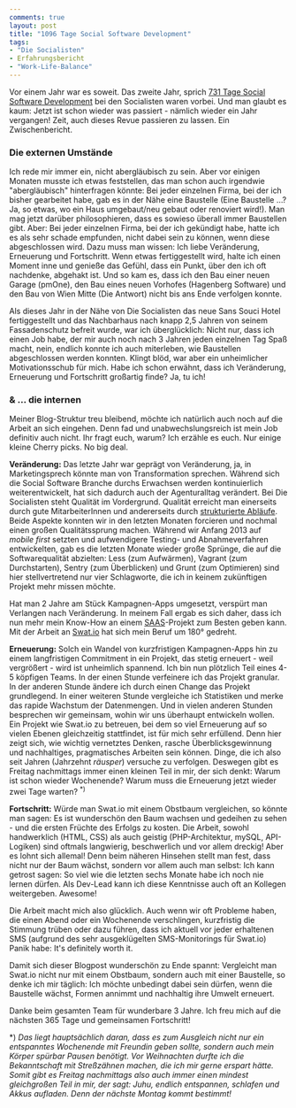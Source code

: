 ```yaml
---
comments: true
layout: post
title: "1096 Tage Social Software Development"
tags:
- "Die Socialisten"
- Erfahrungsbericht
- "Work-Life-Balance"
---
```

Vor einem Jahr war es soweit. Das zweite Jahr, sprich [731 Tage Social Software Development](http://johannes.nagl.name/2013/731-tage-social-software-development/) bei den Socialisten waren vorbei. Und man glaubt es kaum: Jetzt ist schon wieder was passiert - nämlich wieder ein Jahr vergangen! Zeit, auch dieses Revue passieren zu lassen. Ein Zwischenbericht.

### Die externen Umstände ###

Ich rede mir immer ein, nicht abergläubisch zu sein. Aber vor einigen Monaten musste ich etwas feststellen, das man schon auch irgendwie "abergläubisch" hinterfragen könnte: Bei jeder einzelnen Firma, bei der ich bisher gearbeitet habe, gab es in der Nähe eine Baustelle (Eine Baustelle …? Ja, so etwas, wo ein Haus umgebaut/neu gebaut oder renoviert wird!). Man mag jetzt darüber philosophieren, dass es sowieso überall immer Baustellen gibt. Aber: Bei jeder einzelnen Firma, bei der ich gekündigt habe, hatte ich es als sehr schade empfunden, nicht dabei sein zu können, wenn diese abgeschlossen wird. Dazu muss man wissen: Ich liebe Veränderung, Erneuerung und Fortschritt. Wenn etwas fertiggestellt wird, halte ich einen Moment inne und genieße das Gefühl, dass ein Punkt, über den ich oft nachdenke, abgehakt ist. Und so kam es, dass ich den Bau einer neuen Garage (pmOne), den Bau eines neuen Vorhofes (Hagenberg Software) und den Bau von Wien Mitte (Die Antwort) nicht bis ans Ende verfolgen konnte.

Als dieses Jahr in der Nähe von Die Socialisten das neue Sans Souci Hotel fertiggestellt und das Nachbarhaus nach knapp 2,5 Jahren von seinem Fassadenschutz befreit wurde, war ich überglücklich: Nicht nur, dass ich einen Job habe, der mir auch noch nach 3 Jahren jeden einzelnen Tag Spaß macht, nein, endlich konnte ich auch miterleben, wie Baustellen abgeschlossen werden konnten. Klingt blöd, war aber ein unheimlicher Motivationsschub für mich. Habe ich schon erwähnt, dass ich Veränderung, Erneuerung und Fortschritt großartig finde? Ja, tu ich!

### & … die internen ####

Meiner Blog-Struktur treu bleibend, möchte ich natürlich auch noch auf die Arbeit an sich eingehen. Denn fad und unabwechslungsreich ist mein Job definitiv auch nicht. Ihr fragt euch, warum? Ich erzähle es euch. Nur einige kleine Cherry picks. No big deal.

**Veränderung:** Das letzte Jahr war geprägt von Veränderung, ja, in Marketingsprech könnte man von Transformation sprechen. Während sich die Social Software Branche durchs Erwachsen werden kontinuierlich weiterentwickelt, hat sich dadurch auch der Agenturalltag verändert. Bei Die Socialisten steht Qualität im Vordergrund. Qualität erreicht man einerseits durch gute MitarbeiterInnen und andererseits durch [strukturierte Abläufe](http://klaus-breyer.de/workflow/was-gute-prozesse-von-schlechten-prozessen-unterscheidet/329). Beide Aspekte konnten wir in den letzten Monaten forcieren und nochmal einen großen Qualitätssprung machen. Während wir Anfang 2013 auf *mobile first* setzten und aufwendigere Testing- und Abnahmeverfahren entwickelten, gab es die letzten Monate wieder große Sprünge, die auf die Softwarequalität abzielten: Less (zum Aufwärmen), Vagrant (zum Durchstarten), Sentry (zum Überblicken) und Grunt (zum Optimieren) sind hier stellvertretend nur vier Schlagworte, die ich in keinem zukünftigen Projekt mehr missen möchte.

Hat man 2 Jahre am Stück Kampagnen-Apps umgesetzt, verspürt man Verlangen nach Veränderung. In meinem Fall ergab es sich daher, dass ich nun mehr mein Know-How an einem [SAAS](http://en.wikipedia.org/wiki/Software_as_a_service)-Projekt zum Besten geben kann. Mit der Arbeit an [Swat.io](https://www.swat.io) hat sich mein Beruf um 180° gedreht. 

**Erneuerung:** Solch ein Wandel von kurzfristigen Kampagnen-Apps hin zu einem langfristigen Commitment in ein Projekt, das stetig erneuert - weil vergrößert - wird ist unheimlich spannend. Ich bin nun plötzlich Teil eines 4-5 köpfigen Teams. In der einen Stunde verfeinere ich das Projekt granular. In der anderen Stunde ändere ich durch einen Change das Projekt grundlegend. In einer weiteren Stunde vergleiche ich Statistiken und merke das rapide Wachstum der Datenmengen. Und in vielen anderen Stunden besprechen wir gemeinsam, wohin wir uns überhaupt entwickeln wollen. Ein Projekt wie Swat.io zu betreuen, bei dem so viel Erneuerung auf so vielen Ebenen gleichzeitig stattfindet, ist für mich sehr erfüllend. Denn hier zeigt sich, wie wichtig vernetztes Denken, rasche Überblicksgewinnung und nachhaltiges, pragmatisches Arbeiten sein können. Dinge, die ich also seit Jahren (Jahrzehnt *räusper*) versuche zu verfolgen. Deswegen gibt es Freitag nachmittags immer einen kleinen Teil in mir, der sich denkt: Warum ist schon wieder Wochenende? Warum muss die Erneuerung jetzt wieder zwei Tage warten? <sup>*)</sup>

**Fortschritt:** Würde man Swat.io mit einem Obstbaum vergleichen, so könnte man sagen: Es ist wunderschön den Baum wachsen und gedeihen zu sehen - und die ersten Früchte des Erfolgs zu kosten. Die Arbeit, sowohl handwerklich (HTML, CSS) als auch geistig (PHP-Architektur, mySQL, API-Logiken) sind oftmals langwierig, beschwerlich und vor allem dreckig! Aber es lohnt sich allemal! Denn beim näheren Hinsehen stellt man fest, dass nicht nur der Baum wächst, sondern vor allem auch man selbst: Ich kann getrost sagen: So viel wie die letzten sechs Monate habe ich noch nie lernen dürfen. Als Dev-Lead kann ich diese Kenntnisse auch oft an Kollegen weitergeben. Awesome!

Die Arbeit macht mich also glücklich. Auch wenn wir oft Probleme haben, die einen Abend oder ein Wochenende verschlingen, kurzfristig die Stimmung trüben oder dazu führen, dass ich aktuell vor jeder erhaltenen SMS (aufgrund des sehr ausgeklügelten SMS-Monitorings für Swat.io) Panik habe: It's definitely worth it.

Damit sich dieser Blogpost wunderschön zu Ende spannt: Vergleicht man Swat.io nicht nur mit einem Obstbaum, sondern auch mit einer Baustelle, so denke ich mir täglich: Ich möchte unbedingt dabei sein dürfen, wenn die Baustelle wächst, Formen annimmt und nachhaltig ihre Umwelt erneuert. 

Danke beim gesamten Team für wunderbare 3 Jahre. Ich freu mich auf die nächsten 365 Tage und gemeinsamen Fortschritt!

\*) *Das liegt hauptsächlich daran, dass es zum Ausgleich nicht nur ein entspanntes Wochenende mit Freundin geben sollte, sondern auch mein Körper spürbar Pausen benötigt. Vor Weihnachten durfte ich die Bekanntschaft mit Streßzähnen machen, die ich mir gerne erspart hätte. Somit gibt es Freitag nachmittags also auch immer einen mindest gleichgroßen Teil in mir, der sagt: Juhu, endlich entspannen, schlafen und Akkus aufladen. Denn der nächste Montag kommt bestimmt!*
